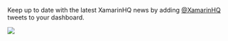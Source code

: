 Keep up to date with the latest XamarinHQ news by adding [@XamarinHQ](https://twitter.com/XamarinHQ) tweets to your dashboard.

![](https://github.com/GregTrevellick/VsixTwitterWidget/blob/master/Src/@XamarinHQ/artefacts/Screenshot.png?raw=true)